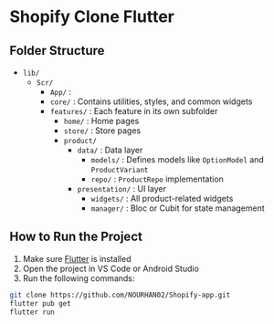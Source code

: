 # Shopify Clone Flutter

## Folder Structure
- `lib/`
  - `Scr/`
    - `App/` :
    - `core/` : Contains utilities, styles, and common widgets
    - `features/` : Each feature in its own subfolder
      - `home/` : Home pages
      - `store/` : Store pages
      - `product/`
        - `data/` : Data layer
          - `models/` : Defines models like `OptionModel` and `ProductVariant`
          - `repo/` : `ProductRepo` implementation
        - `presentation/` : UI layer
          - `widgets/` : All product-related widgets
          - `manager/` : Bloc or Cubit for state management

## How to Run the Project
1. Make sure [Flutter](https://flutter.dev/docs/get-started/install) is installed
2. Open the project in VS Code or Android Studio
3. Run the following commands:
```bash
git clone https://github.com/NOURHAN02/Shopify-app.git
flutter pub get
flutter run
